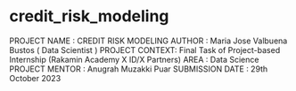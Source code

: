 # credit_risk_modeling

PROJECT NAME : CREDIT RISK MODELING
AUTHOR : Maria Jose Valbuena Bustos ( Data Scientist )
PROJECT CONTEXT: Final Task of Project-based Internship (Rakamin Academy X ID/X Partners)
AREA : Data Science
PROJECT MENTOR : Anugrah Muzakki Puar
SUBMISSION DATE : 29th October 2023
